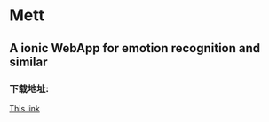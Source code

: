 # Mett
## A ionic WebApp for emotion recognition and similar

### 下载地址:
[This link](https://github.com/chxpu/Mett/raw/master/apk/Mett.apk)
